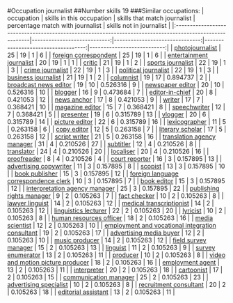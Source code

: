 #Occupation journalist
##Number skills 19
###Similar occupations:
| occupation                                                                                              |   skills in this occupation |   skills that match journalist |   percentage match with journalist |   skills not in journalist |
|:--------------------------------------------------------------------------------------------------------|----------------------------:|-------------------------------:|-----------------------------------:|---------------------------:|
| [photojournalist](photojournalist.md)                                                                   |                          25 |                             19 |                           1        |                          6 |
| [foreign correspondent](foreign_correspondent.md)                                                       |                          25 |                             19 |                           1        |                          6 |
| [entertainment journalist](entertainment_journalist.md)                                                 |                          20 |                             19 |                           1        |                          1 |
| [critic](critic.md)                                                                                     |                          21 |                             19 |                           1        |                          2 |
| [sports journalist](sports_journalist.md)                                                               |                          22 |                             19 |                           1        |                          3 |
| [crime journalist](crime_journalist.md)                                                                 |                          22 |                             19 |                           1        |                          3 |
| [political journalist](political_journalist.md)                                                         |                          22 |                             19 |                           1        |                          3 |
| [business journalist](business_journalist.md)                                                           |                          21 |                             19 |                           1        |                          2 |
| [columnist](columnist.md)                                                                               |                          19 |                             17 |                           0.894737 |                          2 |
| [broadcast news editor](broadcast_news_editor.md)                                                       |                          19 |                             10 |                           0.526316 |                          9 |
| [newspaper editor](newspaper_editor.md)                                                                 |                          20 |                             10 |                           0.526316 |                         10 |
| [blogger](blogger.md)                                                                                   |                          16 |                              9 |                           0.473684 |                          7 |
| [editor-in-chief](editor-in-chief.md)                                                                   |                          20 |                              8 |                           0.421053 |                         12 |
| [news anchor](news_anchor.md)                                                                           |                          17 |                              8 |                           0.421053 |                          9 |
| [writer](writer.md)                                                                                     |                          17 |                              7 |                           0.368421 |                         10 |
| [magazine editor](magazine_editor.md)                                                                   |                          15 |                              7 |                           0.368421 |                          8 |
| [speechwriter](speechwriter.md)                                                                         |                          12 |                              7 |                           0.368421 |                          5 |
| [presenter](presenter.md)                                                                               |                          19 |                              6 |                           0.315789 |                         13 |
| [vlogger](vlogger.md)                                                                                   |                          20 |                              6 |                           0.315789 |                         14 |
| [picture editor](picture_editor.md)                                                                     |                          22 |                              6 |                           0.315789 |                         16 |
| [lexicographer](lexicographer.md)                                                                       |                          11 |                              5 |                           0.263158 |                          6 |
| [copy editor](copy_editor.md)                                                                           |                          12 |                              5 |                           0.263158 |                          7 |
| [literary scholar](literary_scholar.md)                                                                 |                          17 |                              5 |                           0.263158 |                         12 |
| [script writer](script_writer.md)                                                                       |                          21 |                              5 |                           0.263158 |                         16 |
| [translation agency manager](translation_agency_manager.md)                                             |                          31 |                              4 |                           0.210526 |                         27 |
| [subtitler](subtitler.md)                                                                               |                          12 |                              4 |                           0.210526 |                          8 |
| [translator](translator.md)                                                                             |                          24 |                              4 |                           0.210526 |                         20 |
| [localiser](localiser.md)                                                                               |                          20 |                              4 |                           0.210526 |                         16 |
| [proofreader](proofreader.md)                                                                           |                           8 |                              4 |                           0.210526 |                          4 |
| [court reporter](court_reporter.md)                                                                     |                          16 |                              3 |                           0.157895 |                         13 |
| [advertising copywriter](advertising_copywriter.md)                                                     |                          11 |                              3 |                           0.157895 |                          8 |
| [scopist](scopist.md)                                                                                   |                          13 |                              3 |                           0.157895 |                         10 |
| [book publisher](book_publisher.md)                                                                     |                          15 |                              3 |                           0.157895 |                         12 |
| [foreign language correspondence clerk](foreign_language_correspondence_clerk.md)                       |                          10 |                              3 |                           0.157895 |                          7 |
| [book editor](book_editor.md)                                                                           |                          15 |                              3 |                           0.157895 |                         12 |
| [interpretation agency manager](interpretation_agency_manager.md)                                       |                          25 |                              3 |                           0.157895 |                         22 |
| [publishing rights manager](publishing_rights_manager.md)                                               |                           9 |                              2 |                           0.105263 |                          7 |
| [fact checker](fact_checker.md)                                                                         |                          10 |                              2 |                           0.105263 |                          8 |
| [lawyer linguist](lawyer_linguist.md)                                                                   |                          14 |                              2 |                           0.105263 |                         12 |
| [medical transcriptionist](medical_transcriptionist.md)                                                 |                          14 |                              2 |                           0.105263 |                         12 |
| [linguistics lecturer](linguistics_lecturer.md)                                                         |                          22 |                              2 |                           0.105263 |                         20 |
| [lyricist](lyricist.md)                                                                                 |                          10 |                              2 |                           0.105263 |                          8 |
| [human resources officer](human_resources_officer.md)                                                   |                          18 |                              2 |                           0.105263 |                         16 |
| [media scientist](media_scientist.md)                                                                   |                          12 |                              2 |                           0.105263 |                         10 |
| [employment and vocational integration consultant](employment_and_vocational_integration_consultant.md) |                          19 |                              2 |                           0.105263 |                         17 |
| [advertising media buyer](advertising_media_buyer.md)                                                   |                          12 |                              2 |                           0.105263 |                         10 |
| [music producer](music_producer.md)                                                                     |                          14 |                              2 |                           0.105263 |                         12 |
| [field survey manager](field_survey_manager.md)                                                         |                          15 |                              2 |                           0.105263 |                         13 |
| [linguist](linguist.md)                                                                                 |                          11 |                              2 |                           0.105263 |                          9 |
| [survey enumerator](survey_enumerator.md)                                                               |                          13 |                              2 |                           0.105263 |                         11 |
| [producer](producer.md)                                                                                 |                          10 |                              2 |                           0.105263 |                          8 |
| [video and motion picture producer](video_and_motion_picture_producer.md)                               |                          18 |                              2 |                           0.105263 |                         16 |
| [employment agent](employment_agent.md)                                                                 |                          13 |                              2 |                           0.105263 |                         11 |
| [interpreter](interpreter.md)                                                                           |                          20 |                              2 |                           0.105263 |                         18 |
| [cartoonist](cartoonist.md)                                                                             |                          17 |                              2 |                           0.105263 |                         15 |
| [communication manager](communication_manager.md)                                                       |                          25 |                              2 |                           0.105263 |                         23 |
| [advertising specialist](advertising_specialist.md)                                                     |                          10 |                              2 |                           0.105263 |                          8 |
| [recruitment consultant](recruitment_consultant.md)                                                     |                          20 |                              2 |                           0.105263 |                         18 |
| [editorial assistant](editorial_assistant.md)                                                           |                          13 |                              2 |                           0.105263 |                         11 |
